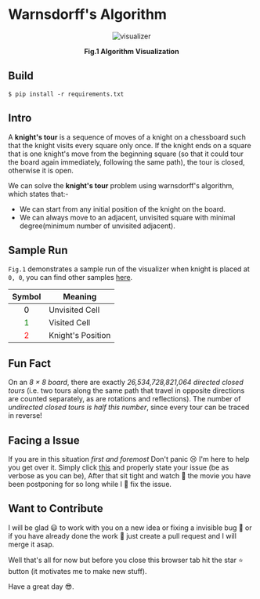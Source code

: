 # Warnsdorff's Algorithm

<div align="center">
    <img src="./.github/visualizer.gif" alt="visualizer"/>
    <p align="center"><strong>Fig.1 Algorithm Visualization</strong></p>
</div>

## Build

```
$ pip install -r requirements.txt
```

## Intro

A **knight's tour** is a sequence of moves of a knight on a chessboard such that the knight visits every square only once. If the knight ends on a square that is one knight's move from the beginning square (so that it could tour the board again immediately, following the same path), the tour is closed, otherwise it is open.

We can solve the **knight's tour** problem using warnsdorff's algorithm, which states that:- 

- We can start from any initial position of the knight on the board.
- We can always move to an adjacent, unvisited square with minimal degree(minimum number of unvisited adjacent).

## Sample Run

`Fig.1` demonstrates a sample run of the visualizer when knight is placed at `0, 0`, you can find other samples [here]().

| Symbol                       | Meaning           |
|:----------------------------:|-------------------|
| <font color="black">0</font> | Unvisited Cell    | 
| <font color="green">1</font> | Visited Cell      |
| <font color="red">2</font>   | Knight's Position | 

## Fun Fact

On an *8 × 8 board*, there are exactly *26,534,728,821,064 directed closed tours* (i.e. two tours along the same path that travel in opposite directions are counted separately, as are rotations and reflections). The number of *undirected closed tours is half this number*, since every tour can be traced in reverse!

## Facing a Issue

If you are in this situation _first and foremost_ Don't panic :cry: I'm here to help you get over it. Simply click [this](https://github.com/muj-programmer/warnsdorff-algorithm-visualizer/issues) and properly state your issue (be as verbose as you can be), After that sit tight and watch :movie_camera: the movie you have been postponing for so long while I :construction_worker: fix the issue.

## Want to Contribute

I will be glad :smiley: to work with you on a new idea or fixing a invisible bug :bug: or if you have already done the work :hammer: just create a pull request and I will merge it asap.

Well that's all for now but before you close this browser tab hit the star :star: button (it motivates me to make new stuff).

Have a great day :sunglasses:.
